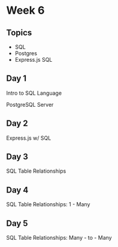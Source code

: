 # Week 6

## Topics

- SQL
- Postgres
- Express.js SQL

## Day 1

Intro to SQL Language

PostgreSQL Server

## Day 2

Express.js w/ SQL

## Day 3

SQL Table Relationships

## Day 4

SQL Table Relationships: 1 - Many

## Day 5

SQL Table Relationships: Many - to - Many
